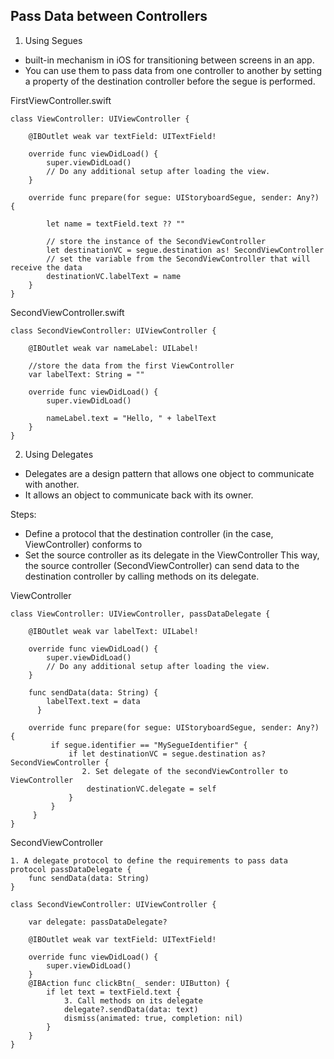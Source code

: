 ## Pass Data between Controllers

1. Using Segues
- built-in mechanism in iOS for transitioning between screens in an app. 
- You can use them to pass data from one controller to another by setting a property of the destination controller before the segue is performed.

FirstViewController.swift

```
class ViewController: UIViewController {

    @IBOutlet weak var textField: UITextField!
    
    override func viewDidLoad() {
        super.viewDidLoad()
        // Do any additional setup after loading the view.
    }

    override func prepare(for segue: UIStoryboardSegue, sender: Any?) {
            
        let name = textField.text ?? ""
            
        // store the instance of the SecondViewController
        let destinationVC = segue.destination as! SecondViewController
        // set the variable from the SecondViewController that will receive the data
        destinationVC.labelText = name
    }
}
```

SecondViewController.swift

```
class SecondViewController: UIViewController {

    @IBOutlet weak var nameLabel: UILabel!
    
    //store the data from the first ViewController
    var labelText: String = ""
    
    override func viewDidLoad() {
        super.viewDidLoad()

        nameLabel.text = "Hello, " + labelText
    }
}
```

2. Using Delegates

- Delegates are a design pattern that allows one object to communicate with another. 
- It allows an object to communicate back with its owner.

Steps:
- Define a protocol that the destination controller (in the case, ViewController) conforms to 
- Set the source controller as its delegate in the ViewController This way, the source controller (SecondViewController) can send data to the destination controller by calling methods on its delegate.

ViewController

```
class ViewController: UIViewController, passDataDelegate {

    @IBOutlet weak var labelText: UILabel!
    
    override func viewDidLoad() {
        super.viewDidLoad()
        // Do any additional setup after loading the view.
    }
    
    func sendData(data: String) {
        labelText.text = data
      }
    
    override func prepare(for segue: UIStoryboardSegue, sender: Any?) {
         if segue.identifier == "MySegueIdentifier" {
             if let destinationVC = segue.destination as? SecondViewController {
                2. Set delegate of the secondViewController to ViewController
                 destinationVC.delegate = self
             }
         }
     }
}
```

SecondViewController
```
1. A delegate protocol to define the requirements to pass data
protocol passDataDelegate {
    func sendData(data: String)
}

class SecondViewController: UIViewController {
    
    var delegate: passDataDelegate?

    @IBOutlet weak var textField: UITextField!

    override func viewDidLoad() {
        super.viewDidLoad()
    }
    @IBAction func clickBtn(_ sender: UIButton) {
        if let text = textField.text {
            3. Call methods on its delegate
            delegate?.sendData(data: text)
            dismiss(animated: true, completion: nil)
        }
    }
}
```